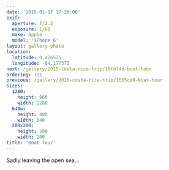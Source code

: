 ```yaml
---
date: '2015-01-17 17:26:06'
exif:
  aperture: f/2.2
  exposure: 1/60
  make: Apple
  model: 'iPhone 6'
layout: gallery-photo
location:
  latitude: 9.426575
  longitude: -84.177375
next: /gallery/2015-costa-rica-trip/19fb74d-boat-tour
ordering: 111
previous: /gallery/2015-costa-rica-trip/1665ce9-boat-tour
sizes:
  1280:
    height: 960
    width: 1280
  640w:
    height: 480
    width: 640
  200x200:
    height: 200
    width: 200
title: 'Boat Tour'
---
```


Sadly leaving the open sea...

